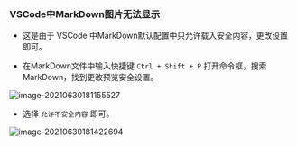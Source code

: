 ﻿### VSCode中MarkDown图片无法显示

- 这是由于 VSCode 中MarkDown默认配置中只允许载入安全内容，更改设置即可。

- 在MarkDown文件中输入快捷键 `Ctrl + Shift + P` 打开命令框，搜索MarkDown，找到更改预览安全设置。

![image-20210630181155527](https://img-blog.csdnimg.cn/img_convert/bd455cae310b5e0eaa389ff41056eb51.png)

- 选择 `允许不安全内容` 即可。

![image-20210630181422694](https://img-blog.csdnimg.cn/img_convert/d7d0a39d4c03ee758c2e571de37b56f1.png)
